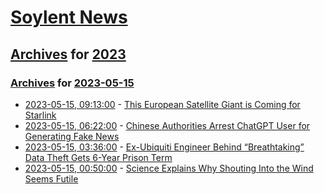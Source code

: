 # [Soylent News](../../../README.md)

## [Archives](../../index.md) for [2023](../index.md)

### [Archives](../../index.md) for [2023-05-15](index.md)

* [2023-05-15, 09:13:00](https://soylentnews.org/article.pl?sid=23/05/14/1337242&from=rss) - [This European Satellite Giant is Coming for Starlink](https://soylentnews.org/article.pl?sid=23/05/14/1337242&from=rss)
* [2023-05-15, 06:22:00](https://soylentnews.org/article.pl?sid=23/05/14/1325206&from=rss) - [Chinese Authorities Arrest ChatGPT User for Generating Fake News](https://soylentnews.org/article.pl?sid=23/05/14/1325206&from=rss)
* [2023-05-15, 03:36:00](https://soylentnews.org/article.pl?sid=23/05/14/137230&from=rss) - [Ex-Ubiquiti Engineer Behind “Breathtaking” Data Theft Gets 6-Year Prison Term](https://soylentnews.org/article.pl?sid=23/05/14/137230&from=rss)
* [2023-05-15, 00:50:00](https://soylentnews.org/article.pl?sid=23/05/14/1245246&from=rss) - [Science Explains Why Shouting Into the Wind Seems Futile](https://soylentnews.org/article.pl?sid=23/05/14/1245246&from=rss)
